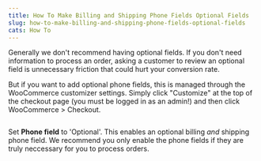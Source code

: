 ```yaml
---
title: How To Make Billing and Shipping Phone Fields Optional Fields
slug: how-to-make-billing-and-shipping-phone-fields-optional-fields
cats: How To
---
```


<p>Generally we don't recommend having optional fields. If you don't need information to process an order, asking a customer to review an optional field is unnecessary friction that could hurt your conversion rate.</p>
<p>But if you want to add optional phone fields, this is managed through the WooCommerce customizer settings. Simply click &quot;Customize&quot; at the top of the checkout page (you must be logged in as an admin!) and then click WooCommerce &gt; Checkout.</p>
<p><img src="https://d33v4339jhl8k0.cloudfront.net/docs/assets/5bdde2822c7d3a01757ac42e/images/5d0a4c6b04286318cac47297/file-b4WvlWgE6B.png" alt="" /></p>
<p>Set <strong>Phone field</strong> to 'Optional'. This enables an optional billing <em>and</em> shipping phone field. We recommend you only enable the phone fields if they are truly neccessary for you to process orders.</p>
